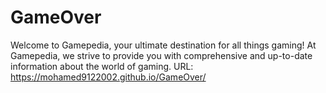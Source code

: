 # GameOver
Welcome to Gamepedia, your ultimate destination for all things gaming! At Gamepedia, we strive to provide you with comprehensive and up-to-date information about the world of gaming.
URL: https://mohamed9122002.github.io/GameOver/
